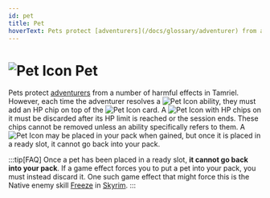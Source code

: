 ```yaml
---
id: pet
title: Pet
hoverText: Pets protect [adventurers](/docs/glossary/adventurer) from a number of harmful effects in Tamriel. However, each time the adventurer resolves a Pet ability, they must add an HP chip on top of the Pet card. A Pet with HP chips on it must be discarded after its HP limit is reached or the session ends.
---
```


# <img src="/icons/pet.svg" alt="Pet Icon" /> Pet

Pets protect [adventurers](/docs/glossary/adventurer) from a number of harmful effects in Tamriel. However, each time the adventurer resolves a <img src="/icons/pet.svg" alt="Pet Icon" class="icon-svg" /> ability, they must add an HP chip on top of the <img src="/icons/pet.svg" alt="Pet Icon" class="icon-svg" /> card. A <img src="/icons/pet.svg" alt="Pet Icon" class="icon-svg" /> with HP chips on it must be discarded after its HP limit is reached or the session ends. These chips cannot be removed unless an ability specifically refers to them. A <img src="/icons/pet.svg" alt="Pet Icon" class="icon-svg" /> may be placed in your pack when gained, but once it is placed in a ready slot, it cannot go back into your pack.

:::tip[FAQ]
Once a pet has been placed in a ready slot, **it cannot go back into your pack**. If a game effect forces you to put a pet into your pack, you must instead discard it. One such game effect that might force this is the Native enemy skill [Freeze](/docs/battles/enemy-skills/native-skills/freeze) in [Skyrim](/docs/campaign/provinces/skyrim).
:::
